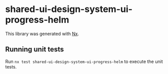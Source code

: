 # shared-ui-design-system-ui-progress-helm

This library was generated with [Nx](https://nx.dev).


## Running unit tests

Run `nx test shared-ui-design-system-ui-progress-helm` to execute the unit tests.

